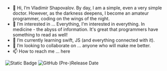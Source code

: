 - 👋 Hi, I’m Vladimir Shapovalov. By day, I am a simple, even a very simple doctor. However, as the darkness deepens, I become an amateur programmer, coding on the wings of the night.
- 👀 I’m interested in ... Everything, I'm interested in everything. In medicine - the abyss of information. It's great that programmers have something to read as well!
- 🌱 I’m currently learning swift, JS (and everything connected with it).
- 💞️ I’m looking to collaborate on ... anyone who will make me better.
- 📫 How to reach me ... here  

![Static Badge](https://img.shields.io/badge/UC-gorgeous-%25233BB143?link=https%3A%2F%2Fgithub.com%2FHuskyXaHusky%2FUCgorgeous)
 ![GitHub (Pre-)Release Date](https://img.shields.io/github/release-date-pre/HuskyXaHusky/UCgorgeous?label=v1.00&color=cyan&link=https%3A%2F%2Fgithub.com%2FHuskyXaHusky%2FUCgorgeous)

<!---
HuskyXaHusky/HuskyXaHusky is a ✨ special ✨ repository because its `README.md` (this file) appears on your GitHub profile.
You can click the Preview link to take a look at your changes.
--->
